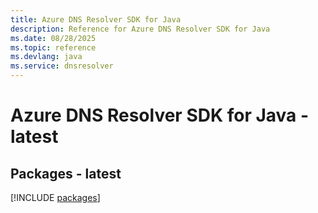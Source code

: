 ```yaml
---
title: Azure DNS Resolver SDK for Java
description: Reference for Azure DNS Resolver SDK for Java
ms.date: 08/28/2025
ms.topic: reference
ms.devlang: java
ms.service: dnsresolver
---
```

# Azure DNS Resolver SDK for Java - latest
## Packages - latest
[!INCLUDE [packages](dns-resolver-index.md)]